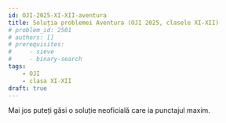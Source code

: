 ```yaml
---
id: OJI-2025-XI-XII-aventura
title: Soluția problemei Aventura (OJI 2025, clasele XI-XII)
# problem_id: 2501
# authors: []
# prerequisites:
#     - sieve
#     - binary-search
tags:
    - OJI
    - clasa XI-XII
draft: true
---
```



Mai jos puteți găsi o soluție neoficială care ia punctajul maxim.

```cpp

```
